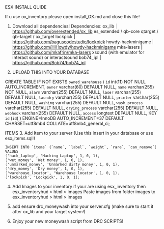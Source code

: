 ESX INSTALL QUIDE

If u use ox_inventory please open install_OX.md and close this file!
1. Download all dependencies!
    Dependencies:
    ox_lib | https://github.com/overextended/ox_lib
    es_extended / qb-core
    qtarget / qb-target / ox_target
    lockpick | https://github.com/baguscodestudio/lockpick
    howdy-hackminigame | https://github.com/HiHowdy/howdy-hackminigame
	mka-lasers | https://github.com/mkafrin/mka-lasers
    xsound (with emulator for interact sound) or interactsound
    bob74_ipl | https://github.com/Bob74/bob74_ipl

2. UPLOAD THIS INTO YOUR DATABASE

CREATE TABLE IF NOT EXISTS `owned_warehouse` (
  `id` int(11) NOT NULL AUTO_INCREMENT,
  `owner` varchar(60) DEFAULT NULL,
  `name` varchar(255) NOT NULL,
  `alarm` varchar(255) DEFAULT NULL,
  `laser` varchar(255) DEFAULT NULL,
  `laundry` varchar(255) DEFAULT NULL,
  `printer` varchar(255) DEFAULT NULL,
  `washing` varchar(255) DEFAULT NULL,
  `wash_process` varchar(255) DEFAULT NULL,
  `drying_process` varchar(255) DEFAULT NULL,
  `webhook` varchar(255) DEFAULT NULL,
  `access` longtext DEFAULT NULL,
  KEY `id` (`id`)
) ENGINE=InnoDB AUTO_INCREMENT=37 DEFAULT CHARSET=utf8mb4 COLLATE=utf8mb4_general_ci;

ITEMS 
3. Add Item to your server (Use this insert in your database or use esx_items.sql!)

    INSERT INTO `items` (`name`, `label`, `weight`, `rare`, `can_remove`) VALUES
    ('hack_laptop', 'Hacking Laptop', 1, 0, 1),
    ('wet_money', 'Wet money', 1, 0, 1),
    ('unmarked_money', 'Unmarked dirty money', 1, 0, 1),
    ('dry_money', 'Dry money', 1, 0, 1),
    ('warehouse_locator', 'Warehouse locator', 1, 0, 1),
    ('lockpick', 'Lockpick', 1, 0, 1);


4. Add Images to your inventory
    if your are using esx_inventory then 
    esx_inventoryhud > html > images
    Paste images from folder images to esx_inventoryhud > html > images

5. add ensure drc_moneywash into your server.cfg (make sure to start it after ox_lib and your target system!)

6. Enjoy your new moneywash script from DRC SCRIPTS!

